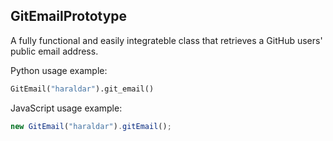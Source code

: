 GitEmailPrototype
---

A fully functional and easily integrateble class that retrieves a GitHub users' public email address.

Python usage example:

```Python
GitEmail("haraldar").git_email()
```

JavaScript usage example:
```JavaScript
new GitEmail("haraldar").gitEmail();
```
